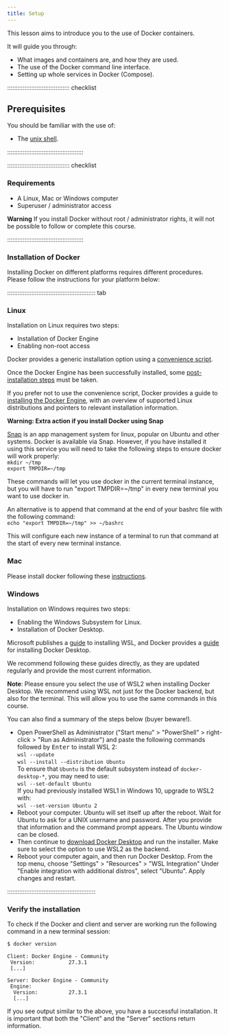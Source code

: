 ```yaml
---
title: Setup
---
```


This lesson aims to introduce you to the use of Docker containers.

It will guide you through:

* What images and containers are, and how they are used.
* The use of the Docker command line interface.
* Setting up whole services in Docker (Compose).

::::::::::::::::::::::::::::::::::::  checklist

## Prerequisites

You should be familiar with the use of:

- The [unix shell](https://swcarpentry.github.io/shell-novice/).

::::::::::::::::::::::::::::::::::::::::::::

::::::::::::::::::::::::::::::::::::  checklist

### Requirements

- A Linux, Mac or Windows computer
- Superuser / administrator access

**Warning** If you install Docker without root / administrator rights, it will not be possible to follow or complete this course.

::::::::::::::::::::::::::::::::::::::::::::

### Installation of Docker

Installing Docker on different platforms requires different procedures.
Please follow the instructions for your platform below:

::::::::::::::::::::::::::::::::::::::::::::::::::: tab

### Linux

Installation on Linux requires two steps:

- Installation of Docker Engine
- Enabling non-root access

Docker provides a generic installation option using a [convenience script](https://docs.docker.com/engine/install/ubuntu/#install-using-the-convenience-script).

Once the Docker Engine has been successfully installed, some [post-installation steps](https://docs.docker.com/engine/install/linux-postinstall/) must be taken.

If you prefer not to use the convenience script,
Docker provides a guide to [installing the Docker Engine](https://docs.docker.com/engine/install/),
with an overview of supported Linux distributions and pointers to relevant installation information.

**Warning: Extra action if you install Docker using Snap**

[Snap](https://snapcraft.io/) is an app management system for linux, popular on Ubuntu and other systems.
Docker is available via Snap.
However, if you have installed it using this service you will need to take the following steps to ensure docker will work properly:  
`mkdir ~/tmp`  
`export TMPDIR=~/tmp`

These commands will let you use docker in the current terminal instance,
but you will have to run "export TMPDIR=~/tmp" in every new terminal you want to use docker in.

An alternative is to append that command at the end of your bashrc file with the following command:  
`echo "export TMPDIR=~/tmp" >> ~/bashrc`

This will configure each new instance of a terminal to run that command at the start of every new terminal instance.


### Mac

Please install docker following these [instructions](https://docs.docker.com/desktop/install/mac-install/).


### Windows

Installation on Windows requires two steps:

- Enabling the Windows Subsystem for Linux.
- Installation of Docker Desktop.

Microsoft publishes a [guide](https://learn.microsoft.com/en-us/windows/wsl/install) to installing WSL,
and Docker provides a [guide](https://docs.docker.com/desktop/install/windows-install/") for installing Docker Desktop.

We recommend following these guides directly, as they are updated regularly and provide the most current information.

**Note**: Please ensure you select the use of WSL2 when installing Docker Desktop.
We recommend using WSL not just for the Docker backend, but also for the terminal.
This will allow you to use the same commands in this course.

You can also find a summary of the steps below (buyer beware!).

- Open PowerShell as Administrator ("Start menu" > "PowerShell" > right-click > "Run as Administrator")
  and paste the following commands followed by <kbd>Enter</kbd> to install WSL 2:  
  `wsl --update`  
  `wsl --install --distribution Ubuntu`  
  To ensure that `Ubuntu` is the default subsystem instead of `docker-desktop-*`, you may need to use:  
  `wsl --set-default Ubuntu`  
  If you had previously installed WSL1 in Windows 10, upgrade to WSL2 with:  
  `wsl --set-version Ubuntu 2`
- Reboot your computer.
  Ubuntu will set itself up after the reboot.
  Wait for Ubuntu to ask for a UNIX username and password.
  After you provide that information and the command prompt appears.
  The Ubuntu window can be closed.
- Then continue to [download Docker Desktop](https://desktop.docker.com/win/main/amd64/Docker%20Desktop%20Installer.exe) and run the installer.
  Make sure to select the option to use WSL2 as the backend.
- Reboot your computer again, and then run Docker Desktop.
  From the top menu, choose "Settings" > "Resources" > "WSL Integration"
  Under "Enable integration with additional distros", select "Ubuntu".
  Apply changes and restart.

:::::::::::::::::::::::::::::::::::::::::::::::::::



### Verify the installation

To check if the Docker and client and server are working run the following command in a new terminal session:

```bash
$ docker version
```
```output
Client: Docker Engine - Community
 Version:           27.3.1
 [...]

Server: Docker Engine - Community
 Engine:
  Version:          27.3.1
  [...]
```

If you see output similar to the above, you have a successful installation.
It is important that both the "Client" and the "Server" sections return information.
